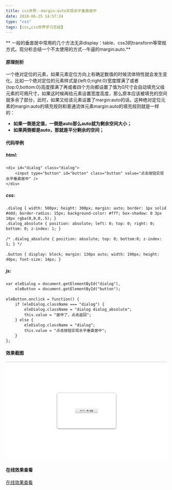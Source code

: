 ```yaml
---
title: css世界--margin:auto实现水平垂直居中
date: 2018-06-25 14:57:24
type: "css"
tags: [css,css世界学习总结]
---
```


** 一般的垂直居中常用的几个方法无非display：table、css3的transform等常规方式。现分析总结一个不太使用的方式--牛逼的margin:auto.**

#### 原理剖析

 一个绝对定位的元素，如果元素定位方向上有确定数值的时候流体特性就会发生变化。比如一个绝对定位的元素样式是{left:0;right:0}宽度撑满了或者{top:0,bottom:0}高度撑满了再或者四个方向都设置了值为0尺寸会自动填充父级元素的可用尺寸，如果这时候再给元素设置宽度高度，那么原本应该被填充的空间就多余了部分，此时，如果又给该元素设置了margin:auto的话，这种绝对定位元素的margin:auto的填充规则和普通流体元素margin:auto的填充规则就是一样的：



* **如果一侧是定值，一侧是auto那么auto就为剩余空间大小；**
* **如果两侧都是auto，那就是平分剩余的空间；**

#### 代码举例

##### html:

```
<div id="dialog" class="dialog">
    <input type="button" id="button" class="button" value="点击按钮实现水平垂直居中" />
</div>
```

##### css:

```
.dialog { width: 500px; height: 300px; margin: auto; border: 1px solid #ddd; border-radius: 15px; background-color: #fff; box-shadow: 0 3px 18px rgba(0,0,0,.5); }
.dialog_absolute { position: absolute; left: 0; top: 0; right: 0; bottom: 0; z-index: 1; }

/* .dialog_absolute { position: absolute; top: 0; bottom:0; z-index: 1; } */

.button { display: block; margin: 130px auto; width: 190px; height: 40px; font-size: 14px; }
```

##### js:

```
var eleDialog = document.getElementById("dialog"),
    eleButton = document.getElementById("button");

eleButton.onclick = function() {
    if (eleDialog.className === "dialog") {
        eleDialog.className = "dialog dialog_absolute";
        this.value = "居中了，点击返回";    
    } else {
        eleDialog.className = "dialog";
        this.value = "点击按钮实现水平垂直居中";    
    }
};

```
#### 效果截图

![实现效果](/img/margin-auto-img1.jpg)

#### 在线效果查看
[在线效果查看](https://codepen.io/luckyguygx/pen/ERpgZN)

